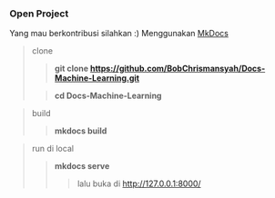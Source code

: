 ### Open Project

Yang mau berkontribusi silahkan :)
Menggunakan [MkDocs](www.mkdocs.org/)
>clone
>>**git clone https://github.com/BobChrismansyah/Docs-Machine-Learning.git**
>
>
>> **cd Docs-Machine-Learning**

>build
>> **mkdocs build**

>run di local
>> **mkdocs serve**
>>> lalu buka di http://127.0.0.1:8000/
